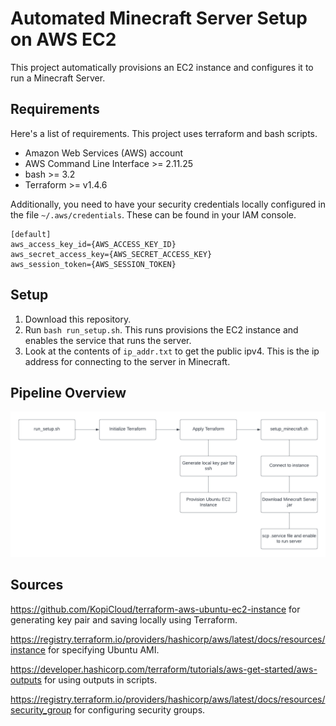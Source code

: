 ﻿# Automated Minecraft Server Setup on AWS EC2

This project automatically provisions an EC2 instance and configures it to run a Minecraft Server.

## Requirements

Here's a list of requirements. This project uses terraform and bash scripts. 

- Amazon Web Services (AWS) account
- AWS Command Line Interface >= 2.11.25
- bash >= 3.2
- Terraform >= v1.4.6

Additionally, you need to have your security credentials locally configured in the file ``~/.aws/credentials``. These can be found in your IAM console. 

```
[default]
aws_access_key_id={AWS_ACCESS_KEY_ID}
aws_secret_access_key={AWS_SECRET_ACCESS_KEY}
aws_session_token={AWS_SESSION_TOKEN}
```


## Setup
1. Download this repository.
2. Run ``bash run_setup.sh``. This runs provisions the EC2 instance and enables the service that runs the server. 
3. Look at the contents of ``ip_addr.txt`` to get the public ipv4. This is the ip address for connecting to the server in Minecraft. 

## Pipeline Overview

![plot](diagram.png)




## Sources

https://github.com/KopiCloud/terraform-aws-ubuntu-ec2-instance for generating key pair and saving locally using Terraform.

https://registry.terraform.io/providers/hashicorp/aws/latest/docs/resources/instance for specifying Ubuntu AMI. 

https://developer.hashicorp.com/terraform/tutorials/aws-get-started/aws-outputs for using outputs in scripts. 

https://registry.terraform.io/providers/hashicorp/aws/latest/docs/resources/security_group for configuring security groups. 

